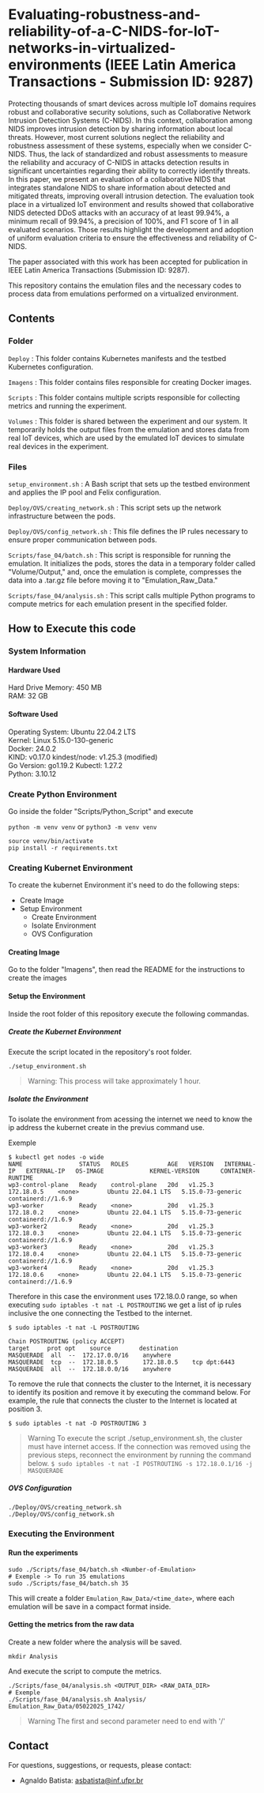 # Evaluating-robustness-and-reliability-of-a-C-NIDS-for-IoT-networks-in-virtualized-environments (IEEE Latin America Transactions - Submission ID: 9287)
Protecting thousands of smart devices across multiple IoT domains requires robust and collaborative security solutions, such as Collaborative Network Intrusion Detection Systems (C-NIDS). In this context, collaboration among NIDS improves intrusion detection by sharing information about local threats. However, most current solutions neglect the reliability and robustness assessment of these systems, especially when we consider C-NIDS. Thus, the lack of standardized and robust assessments to measure the reliability and accuracy of C-NIDS in attacks detection results in significant uncertainties regarding their ability to correctly identify threats. In this paper, we present an evaluation of a collaborative NIDS that integrates standalone NIDS to share information about detected and mitigated threats, improving overall intrusion detection. The evaluation took place in a virtualized IoT environment and results showed that collaborative NIDS detected DDoS attacks with an accuracy of at least 99.94%, a minimum recall of 99.94%, a precision of 100%, and F1 score of 1 in all evaluated scenarios. Those results highlight the development and adoption of uniform evaluation criteria to ensure the effectiveness and reliability of C-NIDS.

The paper associated with this work has been accepted for publication in IEEE Latin America Transactions (Submission ID: 9287).

This repository contains the emulation files and the necessary codes to process data from emulations performed on a virtualized environment.

## Contents

### Folder

`Deploy` : This folder contains Kubernetes manifests and the testbed Kubernetes configuration.

`Imagens` : This folder contains files responsible for creating Docker images.

`Scripts` : This folder contains multiple scripts responsible for collecting metrics and running the experiment.

`Volumes` : This folder is shared between the experiment and our system. It temporarily holds the output files from the emulation and stores data from real IoT devices, which are used by the emulated IoT devices to simulate real devices in the experiment.

### Files

`setup_environment.sh` : A Bash script that sets up the testbed environment and applies the IP pool and Felix configuration.

`Deploy/OVS/creating_network.sh` : This script sets up the network infrastructure between the pods.

`Deploy/OVS/config_network.sh` : This file defines the IP rules necessary to ensure proper communication between pods.

`Scripts/fase_04/batch.sh` : This script is responsible for running the emulation. It initializes the pods, stores the data in a temporary folder called "Volume/Output," and, once the emulation is complete, compresses the data into a .tar.gz file before moving it to "Emulation_Raw_Data."

`Scripts/fase_04/analysis.sh` :  This script calls multiple Python programs to compute metrics for each emulation present in the specified folder.

## How to Execute this code

### System Information

#### Hardware Used

Hard Drive Memory: 450 MB  
RAM: 32 GB  


#### Software Used

Operating System: Ubuntu 22.04.2 LTS               
Kernel: Linux 5.15.0-130-generic   
Docker: 24.0.2  
KIND: v0.17.0
kindest/node: v1.25.3 (modified)  
Go Version: go1.19.2
Kubectl: 1.27.2  
Python: 3.10.12

### Create Python Environment

Go inside the folder "Scripts/Python_Script" and execute

`python -m venv venv` or `python3 -m venv venv`

```
source venv/bin/activate
pip install -r requirements.txt
```

### Creating Kubernet Environment

To create the kubernet Environment it's need to do the following steps:
- Create Image
- Setup Environment
    - Create Environment
    - Isolate Environment
    - OVS Configuration

#### Creating Image

Go to the folder "Imagens", then read the README for the instructions to create the images

#### Setup the Environment

Inside the root folder of this repository execute the following commandas.

##### Create the Kubernet Environment
Execute the script located in the repository's root folder.

```
./setup_environment.sh
```
> Warning: This process will take approximately 1 hour.

##### Isolate the Environment

To isolate the environment from acessing the internet we need to know the ip address the kubernet create in the previus command use.


Exemple


```
$ kubectl get nodes -o wide
NAME                STATUS   ROLES           AGE   VERSION   INTERNAL-IP   EXTERNAL-IP   OS-IMAGE             KERNEL-VERSION      CONTAINER-RUNTIME
wp3-control-plane   Ready    control-plane   20d   v1.25.3   172.18.0.5    <none>        Ubuntu 22.04.1 LTS   5.15.0-73-generic   containerd://1.6.9
wp3-worker          Ready    <none>          20d   v1.25.3   172.18.0.2    <none>        Ubuntu 22.04.1 LTS   5.15.0-73-generic   containerd://1.6.9
wp3-worker2         Ready    <none>          20d   v1.25.3   172.18.0.3    <none>        Ubuntu 22.04.1 LTS   5.15.0-73-generic   containerd://1.6.9
wp3-worker3         Ready    <none>          20d   v1.25.3   172.18.0.4    <none>        Ubuntu 22.04.1 LTS   5.15.0-73-generic   containerd://1.6.9
wp3-worker4         Ready    <none>          20d   v1.25.3   172.18.0.6    <none>        Ubuntu 22.04.1 LTS   5.15.0-73-generic   containerd://1.6.9
```
Therefore in this case the environment uses 172.18.0.0 range, so when executing `sudo iptables -t nat -L POSTROUTING` we get a list of ip rules inclusive the one connecting the Testbed to the internet.

```
$ sudo iptables -t nat -L POSTROUTING

Chain POSTROUTING (policy ACCEPT)
target     prot opt    source        destination         
MASQUERADE  all  --  172.17.0.0/16    anywhere            
MASQUERADE  tcp  --  172.18.0.5       172.18.0.5    tcp dpt:6443
MASQUERADE  all  --  172.18.0.0/16    anywhere 
```

To remove the rule that connects the cluster to the Internet, it is necessary to identify its position and remove it by executing the command below. For example, the rule that connects the cluster to the Internet is located at position 3.

```
$ sudo iptables -t nat -D POSTROUTING 3
```

>Warning
>To execute the script ./setup_environment.sh, the cluster must have internet access. If the connection was removed using the previous steps, reconnect the environment by running the command below.
`$ sudo iptables -t nat -I POSTROUTING -s 172.18.0.1/16 -j MASQUERADE`


##### OVS Configuration
```
./Deploy/OVS/creating_network.sh
./Deploy/OVS/config_network.sh
```

### Executing the Environment


#### Run the experiments
```
sudo ./Scripts/fase_04/batch.sh <Number-of-Emulation>
# Exemple -> To run 35 emulations
sudo ./Scripts/fase_04/batch.sh 35
```

This will create a folder `Emulation_Raw_Data/<time_date>`, where each emulation will be save in a compact format inside.

#### Getting the metrics from the raw data

Create a new folder where the analysis will be saved.

```
mkdir Analysis
```

And execute the script to compute the metrics.

```
./Scripts/fase_04/analysis.sh <OUTPUT_DIR> <RAW_DATA_DIR>
# Exemple
./Scripts/fase_04/analysis.sh Analysis/ Emulation_Raw_Data/05022025_1742/
```
> Warning
> The first and second parameter need to end with '/'

## Contact

For questions, suggestions, or requests, please contact:

- Agnaldo Batista: [asbatista@inf.ufpr.br](mailto:asbatista@inf.ufpr.br)
